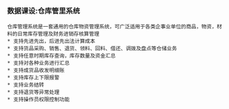 ### 数据课设:仓库管里系统  
    仓库管理系统是一套通用的仓库物资管理系统，可广泛适用于各类企事业单位的商品，物资，材料的日常库存管理及财务进销存核算管理  
    * 支持先进先出，后进先出法计算成本
    * 支持货品采购、销售、退货、领料、回料、借还、调拨及盘点等仓储业务
    * 支持任意时期库存查询，库存数量及资金汇总
    * 支持对各种业务进行汇总
    * 支持成货品收发明细账
    * 支持库存上下限报警
    * 支持业务结转
    * 支持退货等异常处理
    * 支持操作员权限控制功能
